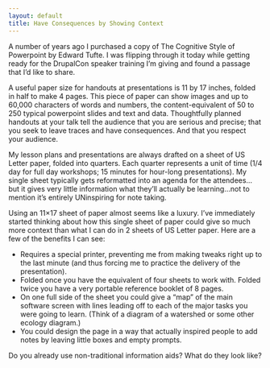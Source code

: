 ```yaml
---
layout: default
title: Have Consequences by Showing Context
---
```


A number of years ago I purchased a copy of The Cognitive Style of Powerpoint by Edward Tufte. I was flipping through it today while getting ready for the DrupalCon speaker training I’m giving and found a passage that I’d like to share.

A useful paper size for handouts at presentations is 11 by 17 inches, folded in half to make 4 pages. This piece of paper can show images and up to 60,000 characters of words and numbers, the content-equivalent of 50 to 250 typical powerpoint slides and text and data. Thoughtfully planned handouts at your talk tell the audience that you are serious and precise; that you seek to leave traces and have consequences. And that you respect your audience.

My lesson plans and presentations are always drafted on a sheet of US Letter paper, folded into quarters. Each quarter represents a unit of time (1/4 day for full day workshops; 15 minutes for hour-long presentations). My single sheet typically gets reformatted into an agenda for the attendees…but it gives very little information what they’ll actually be learning…not to mention it’s entirely UNinspiring for note taking.

Using an 11×17 sheet of paper almost seems like a luxury. I’ve immediately started thinking about how this single sheet of paper could give so much more context than what I can do in 2 sheets of US Letter paper. Here are a few of the benefits I can see:

- Requires a special printer, preventing me from making tweaks right up to the last minute (and thus forcing me to practice the delivery of the presentation).
- Folded once you have the equivalent of four sheets to work with. Folded twice you have a very portable reference booklet of 8 pages.
- On one full side of the sheet you could give a “map” of the main software screen with lines leading off to each of the major tasks you were going to learn. (Think of a diagram of a watershed or some other ecology diagram.)
- You could design the page in a way that actually inspired people to add notes by leaving little boxes and empty prompts.

Do you already use non-traditional information aids? What do they look like?
